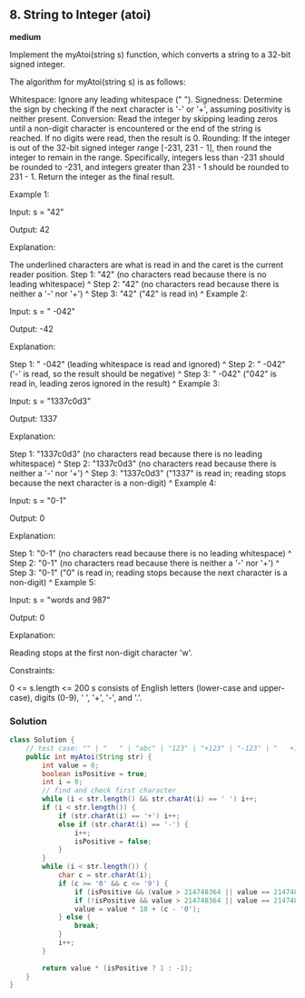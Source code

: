 ## 8. String to Integer (atoi)

**medium**

Implement the myAtoi(string s) function, which converts a string to a 32-bit signed integer.

The algorithm for myAtoi(string s) is as follows:

Whitespace: Ignore any leading whitespace (" ").
Signedness: Determine the sign by checking if the next character is '-' or '+', assuming positivity is neither present.
Conversion: Read the integer by skipping leading zeros until a non-digit character is encountered or the end of the string is reached. If no digits were read, then the result is 0.
Rounding: If the integer is out of the 32-bit signed integer range [-231, 231 - 1], then round the integer to remain in the range. Specifically, integers less than -231 should be rounded to -231, and integers greater than 231 - 1 should be rounded to 231 - 1.
Return the integer as the final result.

 

Example 1:

Input: s = "42"

Output: 42

Explanation:

The underlined characters are what is read in and the caret is the current reader position.
Step 1: "42" (no characters read because there is no leading whitespace)
         ^
Step 2: "42" (no characters read because there is neither a '-' nor '+')
         ^
Step 3: "42" ("42" is read in)
           ^
Example 2:

Input: s = " -042"

Output: -42

Explanation:

Step 1: "   -042" (leading whitespace is read and ignored)
            ^
Step 2: "   -042" ('-' is read, so the result should be negative)
             ^
Step 3: "   -042" ("042" is read in, leading zeros ignored in the result)
               ^
Example 3:

Input: s = "1337c0d3"

Output: 1337

Explanation:

Step 1: "1337c0d3" (no characters read because there is no leading whitespace)
         ^
Step 2: "1337c0d3" (no characters read because there is neither a '-' nor '+')
         ^
Step 3: "1337c0d3" ("1337" is read in; reading stops because the next character is a non-digit)
             ^
Example 4:

Input: s = "0-1"

Output: 0

Explanation:

Step 1: "0-1" (no characters read because there is no leading whitespace)
         ^
Step 2: "0-1" (no characters read because there is neither a '-' nor '+')
         ^
Step 3: "0-1" ("0" is read in; reading stops because the next character is a non-digit)
          ^
Example 5:

Input: s = "words and 987"

Output: 0

Explanation:

Reading stops at the first non-digit character 'w'.

 

Constraints:

0 <= s.length <= 200
s consists of English letters (lower-case and upper-case), digits (0-9), ' ', '+', '-', and '.'.

### Solution

```java
class Solution {
    // test case: "" | "   " | "abc" | "123" | "+123" | "-123" | "   +123" | "  +123abc" | "   abc" | "   + 123" | "   +abc123" | "+7147483648" | "-7147483648"
    public int myAtoi(String str) {
        int value = 0;
        boolean isPositive = true;
        int i = 0;
        // find and check first character
        while (i < str.length() && str.charAt(i) == ' ') i++;
        if (i < str.length()) {
            if (str.charAt(i) == '+') i++;
            else if (str.charAt(i) == '-') {
                i++;
                isPositive = false;
            }
        }
        while (i < str.length()) {
            char c = str.charAt(i);
            if (c >= '0' && c <= '9') {
                if (isPositive && (value > 214748364 || value == 214748364 && c > '7')) return Integer.MAX_VALUE;
                if (!isPositive && value > 214748364 || value == 214748364 && c > '8') return Integer.MIN_VALUE;
                value = value * 10 + (c - '0');
            } else {
                break;
            }
            i++;
        }
        
        return value * (isPositive ? 1 : -1);
    }
}
```
